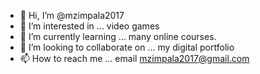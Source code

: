 - 👋 Hi, I’m @mzimpala2017
- 👀 I’m interested in ... video games
- 🌱 I’m currently learning ... many online courses.
- 💞️ I’m looking to collaborate on ... my digital portfolio 
- 📫 How to reach me ... email mzimpala2017@gmail.com 

<!---
mzimpala2017/mzimpala2017 is a ✨ special ✨ repository because its `README.md` (this file) appears on your GitHub profile.
You can click the Preview link to take a look at your changes.
--->
